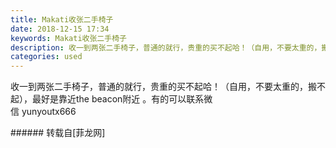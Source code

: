 ```yaml
---
title: Makati收张二手椅子
date: 2018-12-15 17:34
keywords: Makati收张二手椅子
description: 收一到两张二手椅子，普通的就行，贵重的买不起哈！（自用，不要太重的，搬不起），最好是靠近the beacon附近 。有的可以联系微信 yunyoutx666
categories: used
---
```

<td class="t_f" id="postmessage_2486095">

收一到两张二手椅子，普通的就行，贵重的买不起哈！（自用，不要太重的，搬不起），最好是靠近the beacon附近 。有的可以联系微<br/>
信 yunyoutx666<br/>
<img alt="" border="0" class="zoom" data-cf-modified-4fbd958e2ae96b7f430b1972-="" file="http://www.flw.ph/data/appbyme/upload/image/201812/15/S4pwoWD4Ppli.jpg" id="aimg_h0KCC" lazyloadthumb="1" onclick="" onmouseover="" src="http://www.flw.ph/data/appbyme/upload/image/201812/15/S4pwoWD4Ppli.jpg"/><br/>
</td>
###### 转载自[菲龙网]